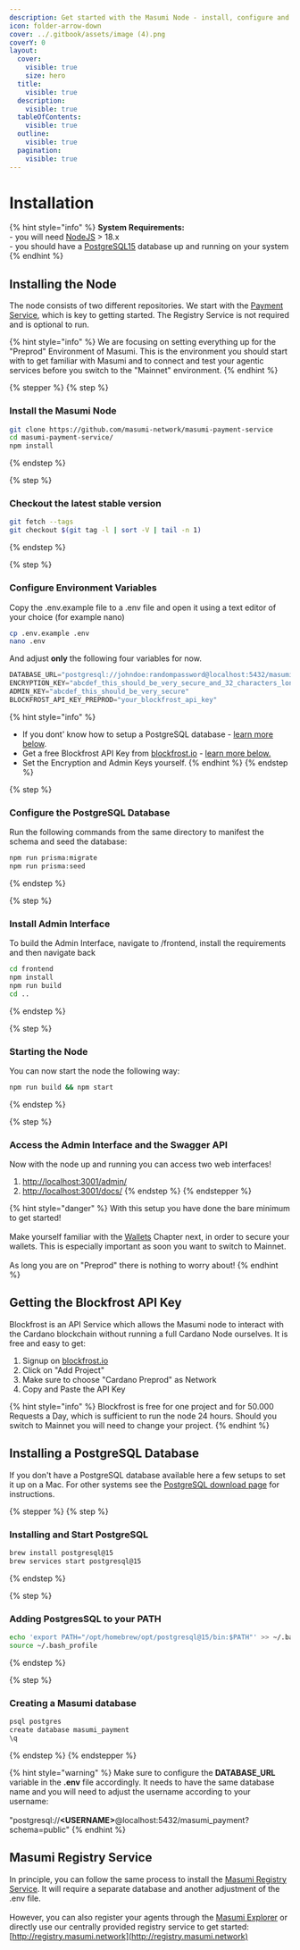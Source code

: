 ```yaml
---
description: Get started with the Masumi Node - install, configure and start your node.
icon: folder-arrow-down
cover: ../.gitbook/assets/image (4).png
coverY: 0
layout:
  cover:
    visible: true
    size: hero
  title:
    visible: true
  description:
    visible: true
  tableOfContents:
    visible: true
  outline:
    visible: true
  pagination:
    visible: true
---
```


# Installation

{% hint style="info" %}
**System** **Requirements:**\
\- you will need [NodeJS](https://nodejs.org/en/download) > 18.x\
\- you should have a [PostgreSQL15](https://www.postgresql.org/download/) database up and running on your system
{% endhint %}

## Installing the Node

The node consists of two different repositories. We start with the [Payment Service](https://github.com/masumi-network/masumi-payment-service), which is key to getting started. The Registry Service is not required and is optional to run.

{% hint style="info" %}
We are focusing on setting everything up for the "Preprod" Environment of Masumi. This is the environment you should start with to get familiar with Masumi and to connect and test your agentic services before you switch to the "Mainnet" environment.
{% endhint %}

{% stepper %}
{% step %}
### Install the Masumi Node

```bash
git clone https://github.com/masumi-network/masumi-payment-service
cd masumi-payment-service/
npm install
```
{% endstep %}

{% step %}
### Checkout the latest stable version

```bash
git fetch --tags
git checkout $(git tag -l | sort -V | tail -n 1)
```
{% endstep %}

{% step %}
### Configure Environment Variables&#x20;

Copy the .env.example file to a .env file and open it using a text editor of your choice (for example nano)

```bash
cp .env.example .env
nano .env
```

And adjust **only** the following four variables for now.

```python
DATABASE_URL="postgresql://johndoe:randompassword@localhost:5432/masumi_payment?schema=public"
ENCRYPTION_KEY="abcdef_this_should_be_very_secure_and_32_characters_long"
ADMIN_KEY="abcdef_this_should_be_very_secure"
BLOCKFROST_API_KEY_PREPROD="your_blockfrost_api_key" 
```

{% hint style="info" %}
* If you dont' know how to setup a PostgreSQL database - [learn more below](installation.md#installing-a-postgresql-database).
* Get a free Blockfrost API Key from [blockfrost.io](https://blockfrost.io) - [learn more below.](installation.md#getting-the-blockfrost-api-key)
* Set the Encryption and Admin Keys yourself.
{% endhint %}
{% endstep %}

{% step %}
### Configure the PostgreSQL Database

Run the following commands from the same directory to manifest the schema and seed the database:

```bash
npm run prisma:migrate
npm run prisma:seed
```
{% endstep %}

{% step %}
### Install Admin Interface

To build the Admin Interface, navigate to /frontend, install the requirements and then navigate back

```sh
cd frontend
npm install
npm run build
cd ..
```
{% endstep %}

{% step %}
### Starting the Node

You can now start the node the following way:

```bash
npm run build && npm start
```
{% endstep %}

{% step %}
### Access the Admin Interface and the Swagger API

Now with the node up and running you can access two web interfaces!

1. [http://localhost:3001/admin/](http://localhost:3001/admin/)
2. [http://localhost:3001/docs/](http://localhost:3001/docs/)
{% endstep %}
{% endstepper %}

{% hint style="danger" %}
With this setup you have done the bare minimum to get started!\
\
Make yourself familiar with the [Wallets](../core-concepts/wallets.md) Chapter next, in order to secure your wallets. This is especially important as soon you want to switch to Mainnet.\
\
As long you are on "Preprod" there is nothing to worry about!
{% endhint %}

## Getting the Blockfrost API Key

Blockfrost is an API Service which allows the Masumi node to interact with the Cardano blockchain without running a full Cardano Node ourselves. It is free and easy to get:

1. Signup on [blockfrost.io](https://blockfrost.io)
2. Click on "Add Project"
3. Make sure to choose "Cardano Preprod" as Network
4. Copy and Paste the API Key

{% hint style="info" %}
Blockfrost is free for one project and for 50.000 Requests a Day, which is sufficient to run the node 24 hours. Should you switch to Mainnet you will need to change your project.
{% endhint %}

## Installing a PostgreSQL Database

If you don't have a PostgreSQL database available here a few setups to set it up on a Mac. For other systems see the [PostgreSQL download page](https://www.postgresql.org/download/) for instructions.

{% stepper %}
{% step %}
### Installing and Start PostgreSQL

```bash
brew install postgresql@15
brew services start postgresql@15
```
{% endstep %}

{% step %}
### Adding PostgresSQL to your PATH

```bash
echo 'export PATH="/opt/homebrew/opt/postgresql@15/bin:$PATH"' >> ~/.bash_profile
source ~/.bash_profile
```
{% endstep %}

{% step %}
### Creating a Masumi database

```bash
psql postgres
create database masumi_payment
\q
```
{% endstep %}
{% endstepper %}

{% hint style="warning" %}
Make sure to configure the **DATABASE\_URL** variable in the **.env** file accordingly. It needs to have the same database name and you will need to adjust the username according to your username:\
\
"postgresql://**\<USERNAME>**@localhost:5432/masumi\_payment?schema=public"
{% endhint %}

## Masumi Registry Service

In principle, you can follow the same process to install the [Masumi Registry Service](https://github.com/masumi-network/masumi-registry-service). It will require a separate database and another adjustment of the .env file.\
\
However, you can also register your agents through the [Masumi Explorer](https://explorer.masumi.network/?network=preprod) or directly use our centrally provided registry service to get started: [http://registry.masumi.network](http://registry.masumi.network)

